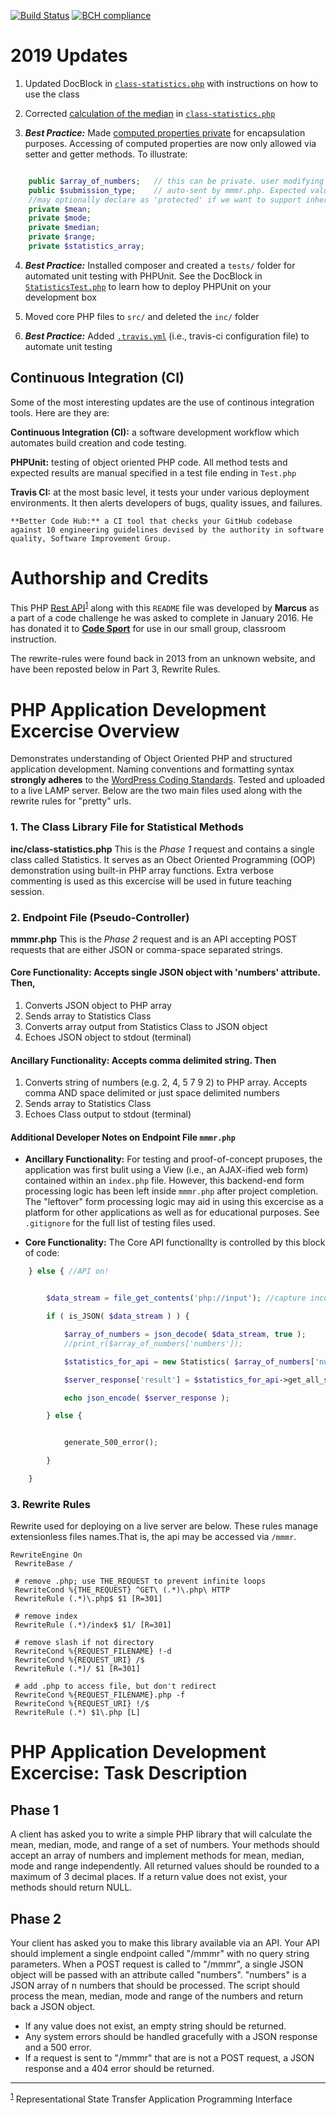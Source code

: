 [![Build Status](https://travis-ci.org/codesport/php-rest-api.svg?branch=php-class-updates)](https://travis-ci.org/codesport/php-rest-api) [![BCH compliance](https://bettercodehub.com/edge/badge/codesport/php-rest-api?branch=php-class-updates)](https://bettercodehub.com/)

# 2019 Updates

1. Updated DocBlock in [`class-statistics.php`](/src/class-statistics.php) with instructions on how to use the class

2. Corrected [calculation of the median](src/class-statistics.php#L195) in  [`class-statistics.php`](src/class-statistics.php#L195)

3. ***Best Practice:*** Made [computed properties private](src/class-statistics.php#L44) for encapsulation purposes. Accessing of computed properties are now only allowed via setter and getter methods. To illustrate:

```php

	public $array_of_numbers; 	// this can be private. user modifying thi adds no value
	public $submission_type; 	// auto-sent by mmmr.php. Expected values: 'web-client' or 'API'
	//may optionally declare as 'protected' if we want to support inheritance 
	private $mean; 
	private $mode;
	private $median;
	private $range;
	private $statistics_array;
```

4. ***Best Practice:*** Installed composer and created a `tests/` folder for automated unit testing with PHPUnit. See the DocBlock in [`StatisticsTest.php`](tests/StatisticsTest.php) to learn how to deploy PHPUnit on your development box

5. Moved core PHP files to `src/` and deleted the `inc/` folder 

6. ***Best Practice:*** Added [`.travis.yml`](https://github.com/codesport/php-rest-api/blob/php-class-updates/.travis.yml/) (i.e., travis-ci configuration file) to automate unit testing

## Continuous Integration (CI)

Some of the most interesting updates are the use of continous integration tools. Here are they are:

   **Continuous Integration (CI):** a software development workflow which automates build creation and code testing. 

   **PHPUnit:** testing of object oriented PHP code.  All method tests and expected results are manual specified in a test file ending in `Test.php` 

   **Travis CI:** at the most basic level, it tests your under various deployment environments. It then alerts developers of bugs, quality issues, and failures. 

    **Better Code Hub:** a CI tool that checks your GitHub codebase against 10 engineering guidelines devised by the authority in software quality, Software Improvement Group.


# Authorship and Credits
This PHP [Rest API](https:/google.com/search?q=Rest)<sup id="reference-1">[1](#footer-1)</sup> along with this `README` file was developed by **Marcus** as a part of a code challenge he was asked to complete in January 2016.  He has donated it to **[Code Sport](https://codesport.io?utm_medium=ext-website&utm_campaign=exams-online-apps-public&utm_content=codesport-link-1&utm_source=bitbucket-php-code-challenge&utm_term=code-sport-io)** for use in our small group, classroom instruction.  

The rewrite-rules were found back in 2013 from an unknown website, and have been reposted below in Part 3, Rewrite Rules.

# PHP Application Development Excercise Overview

Demonstrates understanding of Object Oriented PHP and structured application development. Naming conventions and formatting syntax **strongly adheres** to the [WordPress Coding Standards](http://make.wordpress.org/core/handbook/best-pratices/coding-standards/php). Tested and uploaded to a live LAMP server. Below are the two main files used along with the rewrite rules for "pretty" urls.

### 1. The Class Library File for Statistical Methods
 
**inc/class-statistics.php** This is the *Phase 1* request and contains a single class called Statistics. It serves as an Obect Oriented Programming (OOP) demonstration using built-in PHP array functions. Extra verbose commenting is used as this excercise will be used in future teaching session. 

### 2. Endpoint File (Pseudo-Controller)

**mmmr.php** This is the *Phase 2* request and is an API accepting POST requests that are either JSON or comma-space separated strings.  


#### Core Functionality: Accepts single JSON object with 'numbers' attribute. Then,
1. Converts JSON object to PHP array 
2. Sends array to Statistics Class
3. Converts array output from Statistics Class to JSON object
4. Echoes JSON object to stdout (terminal)

#### Ancillary Functionality: Accepts comma delimited string. Then 

1. Converts string of numbers (e.g. 2, 4, 5 7 9 2) to PHP array. Accepts comma AND space delimited or just space delimited numbers 
2. Sends array to Statistics Class
3. Echoes Class output to stdout (terminal)

#### Additional Developer Notes on Endpoint File `mmmr.php`

 * **Ancillary Functionality:** For testing and proof-of-concept pruposes, the application was first bulit using a View (i.e., an AJAX-ified web form) contained within an `index.php` file. However, this backend-end form processing logic has been left inside `mmmr.php` after project completion. The "leftover" form processing logic may aid in using this excercise as a platform for other applications as well as for educational purposes. See `.gitignore` for the full list of testing files used. 

* **Core Functionality:** The Core API functionallty is controlled by this block of code:

```php
	} else { //API on!


		$data_stream = file_get_contents('php://input'); //capture incoming data stream

		if ( is_JSON( $data_stream ) ) {

			$array_of_numbers = json_decode( $data_stream, true ); 
			//print_r($array_of_numbers['numbers']);

			$statistics_for_api = new Statistics( $array_of_numbers['numbers'], 'API' );

			$server_response['result'] = $statistics_for_api->get_all_statistics();

			echo json_encode( $server_response );

		} else {


			generate_500_error();

		}

	}
```

### 3. Rewrite Rules

Rewrite used for deploying on a live server are below. These rules manage extensionless files names.That is, the api may be accessed via `/mmmr`.


```text
RewriteEngine On
 RewriteBase /
 
 # remove .php; use THE_REQUEST to prevent infinite loops
 RewriteCond %{THE_REQUEST} ^GET\ (.*)\.php\ HTTP
 RewriteRule (.*)\.php$ $1 [R=301]
 
 # remove index
 RewriteRule (.*)/index$ $1/ [R=301]
 
 # remove slash if not directory
 RewriteCond %{REQUEST_FILENAME} !-d
 RewriteCond %{REQUEST_URI} /$
 RewriteRule (.*)/ $1 [R=301]
 
 # add .php to access file, but don't redirect
 RewriteCond %{REQUEST_FILENAME}.php -f
 RewriteCond %{REQUEST_URI} !/$
 RewriteRule (.*) $1\.php [L]

```

# PHP Application Development Excercise: Task Description

## Phase 1
A client has asked you to write a simple PHP library that will calculate the mean, median, mode, and range of a set of numbers. Your methods should accept an array of numbers and implement methods for mean, median, mode and range independently. All returned values should be rounded to a maximum of 3 decimal places. If a return value does not exist, your methods should return NULL.

## Phase 2
Your client has asked you to make this library available via an API. Your API should implement a single endpoint called "/mmmr" with no query string parameters. When a POST request is called to "/mmmr", a single JSON object will be passed with an attribute called "numbers". "numbers" is a JSON array of n numbers that should be processed. The script should process the mean, median, mode and range of the numbers and return back a JSON object.

* If any value does not exist, an empty string should be returned.
* Any system errors should be handled gracefully with a JSON response and a 500 error.
* If a request is sent to "/mmmr" that are is not a POST request, a JSON response and a 404 error should be returned.
___

<sup id="footer-1">[1](#reference-1)</sup> Representational State Transfer Application Programming Interface


